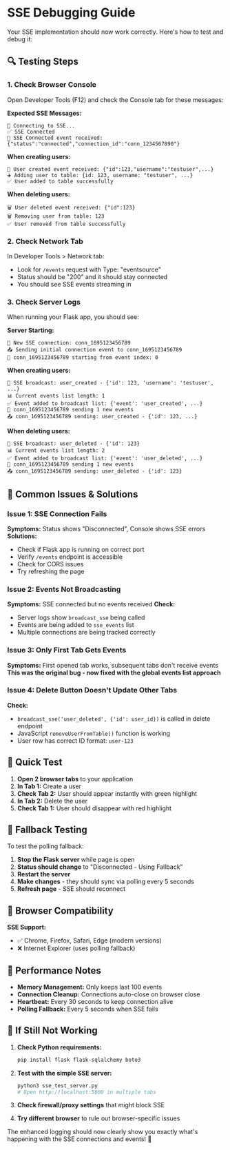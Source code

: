 # SSE Debugging Guide

Your SSE implementation should now work correctly. Here's how to test and debug it:

## 🔍 Testing Steps

### 1. **Check Browser Console**
Open Developer Tools (F12) and check the Console tab for these messages:

**Expected SSE Messages:**
```
🔌 Connecting to SSE...
✅ SSE Connected
🎉 SSE Connected event received: {"status":"connected","connection_id":"conn_1234567890"}
```

**When creating users:**
```
👤 User created event received: {"id":123,"username":"testuser",...}
➕ Adding user to table: {id: 123, username: "testuser", ...}
✅ User added to table successfully
```

**When deleting users:**
```
🗑️ User deleted event received: {"id":123}
🗑️ Removing user from table: 123
✅ User removed from table successfully
```

### 2. **Check Network Tab**
In Developer Tools > Network tab:
- Look for `/events` request with Type: "eventsource"
- Status should be "200" and it should stay connected
- You should see SSE events streaming in

### 3. **Check Server Logs**
When running your Flask app, you should see:

**Server Starting:**
```
🔌 New SSE connection: conn_1695123456789
📤 Sending initial connection event to conn_1695123456789
📍 conn_1695123456789 starting from event index: 0
```

**When creating users:**
```
🔔 SSE broadcast: user_created - {'id': 123, 'username': 'testuser', ...}
📊 Current events list length: 1
✅ Event added to broadcast list: {'event': 'user_created', ...}
📨 conn_1695123456789 sending 1 new events
📤 conn_1695123456789 sending: user_created - {'id': 123, ...}
```

**When deleting users:**
```
🔔 SSE broadcast: user_deleted - {'id': 123}
📊 Current events list length: 2
✅ Event added to broadcast list: {'event': 'user_deleted', ...}
📨 conn_1695123456789 sending 1 new events
📤 conn_1695123456789 sending: user_deleted - {'id': 123}
```

## 🚨 Common Issues & Solutions

### Issue 1: SSE Connection Fails
**Symptoms:** Status shows "Disconnected", Console shows SSE errors
**Solutions:**
- Check if Flask app is running on correct port
- Verify `/events` endpoint is accessible
- Check for CORS issues
- Try refreshing the page

### Issue 2: Events Not Broadcasting
**Symptoms:** SSE connected but no events received
**Check:**
- Server logs show `broadcast_sse` being called
- Events are being added to `sse_events` list
- Multiple connections are being tracked correctly

### Issue 3: Only First Tab Gets Events
**Symptoms:** First opened tab works, subsequent tabs don't receive events
**This was the original bug - now fixed with the global events list approach**

### Issue 4: Delete Button Doesn't Update Other Tabs
**Check:**
- `broadcast_sse('user_deleted', {'id': user_id})` is called in delete endpoint
- JavaScript `removeUserFromTable()` function is working
- User row has correct ID format: `user-123`

## 🧪 Quick Test

1. **Open 2 browser tabs** to your application
2. **In Tab 1:** Create a user
3. **Check Tab 2:** User should appear instantly with green highlight
4. **In Tab 2:** Delete the user
5. **Check Tab 1:** User should disappear with red highlight

## 🔧 Fallback Testing

To test the polling fallback:
1. **Stop the Flask server** while page is open
2. **Status should change** to "Disconnected - Using Fallback"
3. **Restart the server**
4. **Make changes** - they should sync via polling every 5 seconds
5. **Refresh page** - SSE should reconnect

## 📱 Browser Compatibility

**SSE Support:**
- ✅ Chrome, Firefox, Safari, Edge (modern versions)
- ❌ Internet Explorer (uses polling fallback)

## 🎯 Performance Notes

- **Memory Management:** Only keeps last 100 events
- **Connection Cleanup:** Connections auto-close on browser close
- **Heartbeat:** Every 30 seconds to keep connection alive
- **Polling Fallback:** Every 5 seconds when SSE fails

## 🐛 If Still Not Working

1. **Check Python requirements:**
   ```bash
   pip install flask flask-sqlalchemy boto3
   ```

2. **Test with the simple SSE server:**
   ```bash
   python3 sse_test_server.py
   # Open http://localhost:5000 in multiple tabs
   ```

3. **Check firewall/proxy settings** that might block SSE

4. **Try different browser** to rule out browser-specific issues

The enhanced logging should now clearly show you exactly what's happening with the SSE connections and events! 🎉